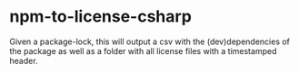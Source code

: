 # npm-to-license-csharp
Given a package-lock, this will output a csv with the (dev)dependencies of the package as well as a folder with all license files with a timestamped header.
